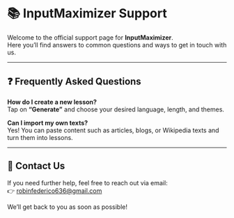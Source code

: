 # 📚 InputMaximizer Support

Welcome to the official support page for **InputMaximizer**.  
Here you’ll find answers to common questions and ways to get in touch with us.

---

## ❓ Frequently Asked Questions

**How do I create a new lesson?**  
Tap on **“Generate”** and choose your desired language, length, and themes.  

**Can I import my own texts?**  
Yes! You can paste content such as articles, blogs, or Wikipedia texts and turn them into lessons.  

---

## 📩 Contact Us

If you need further help, feel free to reach out via email:  
👉 [robinfederico636@gmail.com](mailto:robinfederico636@gmail.com)

We’ll get back to you as soon as possible!
